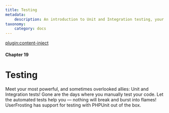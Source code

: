 ```yaml
---
title: Testing
metadata:
    description: An introduction to Unit and Integration testing, your most powerful ally.
taxonomy:
    category: docs
---
```

[plugin:content-inject](/modular/_update5.0)

#### Chapter 19

# Testing

Meet your most powerful, and sometimes overlooked allies: Unit and Integration tests! Gone are the days where you manually test your code. Let the automated tests help you — nothing will break and burst into flames! UserFrosting has support for testing with PHPUnit out of the box.
